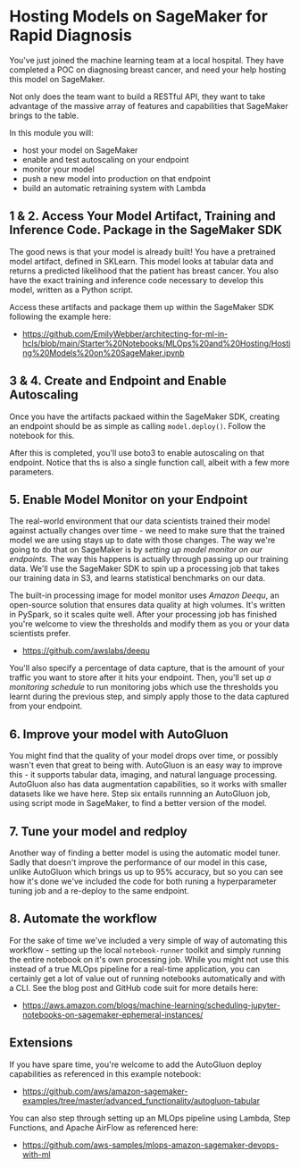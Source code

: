 # Hosting Models on SageMaker for Rapid Diagnosis
You've just joined the machine learning team at a local hospital. They have completed a POC on diagnosing breast cancer, and need your help hosting this model on SageMaker.

Not only does the team want to build a RESTful API, they want to take advantage of the massive array of features and capabilities that SageMaker brings to the table.

In this module you will:
- host your model on SageMaker
- enable and test autoscaling on your endpoint 
- monitor your model
- push a new model into production on that endpoint
- build an automatic retraining system with Lambda

## 1 & 2. Access Your Model Artifact, Training and Inference Code. Package in the SageMaker SDK
The good news is that your model is already built! You have a pretrained model artifact, defined in SKLearn. This model looks at tabular data and returns a predicted likelihood that the patient has breast cancer. You also have the exact training and inference code necessary to develop this model, written as a Python script. 

Access these artifacts and package them up within the SageMaker SDK following the example here:
- https://github.com/EmilyWebber/architecting-for-ml-in-hcls/blob/main/Starter%20Notebooks/MLOps%20and%20Hosting/Hosting%20Models%20on%20SageMaker.ipynb

## 3 & 4. Create and Endpoint and Enable Autoscaling
Once you have the artifacts packaed within the SageMaker SDK, creating an endpoint should be as simple as calling `model.deploy()`. Follow the notebook for this.

After this is completed, you'll use boto3 to enable autoscaling on that endpoint. Notice that ths is also a single function call, albeit with a few more parameters.

## 5. Enable Model Monitor on your Endpoint
The real-world environment that our data scientists trained their model against actually changes over time - we need to make sure that the trained model we are using stays up to date with those changes. The way we're going to do that on SageMaker is by _setting up model monitor on our endpoints._ The way this happens is actually through passing up our training data. We'll use the SageMaker SDK to spin up a processing job that takes our training data in S3, and learns statistical benchmarks on our data. 

The built-in processing image for model monitor uses _Amazon Deequ_, an open-source solution that ensures data quality at high volumes. It's written in PySpark, so it scales quite well. After your processing job has finished you're welcome to view the thresholds and modify them as you or your data scientists prefer. 
- https://github.com/awslabs/deequ

You'll also specify a percentage of data capture, that is the amount of your traffic you want to store after it hits your endpoint. Then, you'll set up _a monitoring schedule_ to run monitoring jobs which use the thresholds you learnt during the previous step, and simply apply those to the data captured from your endpoint.

## 6. Improve your model with AutoGluon
You might find that the quality of your model drops over time, or possibly wasn't even that great to being with. AutoGluon is an easy way to improve this - it supports tabular data, imaging, and natural language processing. AutoGluon also has data augmentation capabilities, so it works with smaller datasets like we have here. Step six entails runnning an AutoGluon job, using script mode in SageMaker, to find a better version of the model.

## 7. Tune your model and redploy
Another way of finding a better model is using the automatic model tuner. Sadly that doesn't improve the performance of our model in this case, unlike AutoGluon which brings us up to 95% accuracy, but so you can see how it's done we've included the code for both runing a hyperparameter tuning job and a re-deploy to the same endpoint.

## 8. Automate the workflow
For the sake of time we've included a very simple of way of automating this workflow - setting up the local `notebook-runner` toolkit and simply running the entire notebook on it's own processing job. While you might not use this instead of a true MLOps pipeline for a real-time application, you can certainly get a lot of value out of running notebooks automatically and with a CLI. See the blog post and GitHub code suit for more details here: 
- https://aws.amazon.com/blogs/machine-learning/scheduling-jupyter-notebooks-on-sagemaker-ephemeral-instances/

## Extensions
If you have spare time, you're welcome to add the AutoGluon deploy capabilities as referenced in this example notebook:
- https://github.com/aws/amazon-sagemaker-examples/tree/master/advanced_functionality/autogluon-tabular 

You can also step through setting up an MLOps pipeline using Lambda, Step Functions, and Apache AirFlow as referenced here: 
- https://github.com/aws-samples/mlops-amazon-sagemaker-devops-with-ml